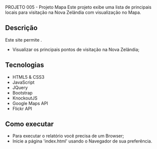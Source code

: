 PROJETO 005 - Projeto Mapa
Este projeto exibe uma lista de principais locais para visitação na Nova Zelândia com visualização no Mapa.

## Descrição
Este site permite .
* Visualizar os principais pontos de visitação na Nova Zelândia;

## Tecnologias
* HTML5 & CSS3
* JavaScript
* JQuery
* Bootstrap
* KnockoutJS
* Google Maps API
* Flickr API

## Como executar
* Para executar o relatório você precisa de um Browser;
* Inicie a página 'index.html' usando o Navegador de sua preferência.
